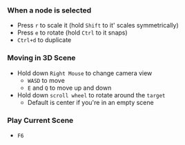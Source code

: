 ### When a node is selected
* Press `r` to scale it (hold `Shift` to it' scales symmetrically)
* Press `e` to rotate (hold `Ctrl` to it snaps)
* `Ctrl+d` to duplicate

### Moving in 3D Scene
* Hold down `Right Mouse` to change camera view
	* `WASD` to move
	* `E` and `Q` to move up and down
* Hold down `scroll wheel` to rotate around the `target`
	* Default is center if you're in an empty scene



### Play Current Scene
* `F6`


